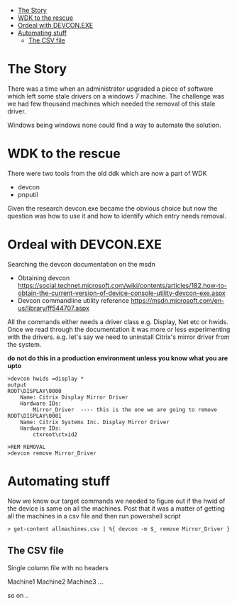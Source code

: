 
<!-- TOC -->

- [The Story](#the-story)
- [WDK to the rescue](#wdk-to-the-rescue)
- [Ordeal with DEVCON.EXE](#ordeal-with-devconexe)
- [Automating stuff](#automating-stuff)
    - [The CSV file](#the-csv-file)

<!-- /TOC -->

# The Story 

There was a time when an administrator upgraded a piece of software 
which left some stale drivers on a windows 7 machine. The challenge was 
we had few thousand machines which needed the removal of this stale driver.

Windows being windows none could find a way to automate the solution. 

# WDK to the rescue 

There were two tools from the old ddk which are now a part of WDK 

- devcon 
- pnputil 

Given the research devcon.exe became the obvious choice but now the question 
was how to use it and how to identify which entry needs removal. 

# Ordeal with DEVCON.EXE 

Searching the devcon documentation on the msdn 
- Obtaining devcon 
    https://social.technet.microsoft.com/wiki/contents/articles/182.how-to-obtain-the-current-version-of-device-console-utility-devcon-exe.aspx
- Devcon commandline utility reference 
    https://msdn.microsoft.com/en-us/library/ff544707.aspx 

All the commands either needs a driver class e.g. Display, Net etc or hwids. Once we read 
through the documentation it was more or less experimenting with the drivers. e.g. let's say we 
need to uninstall Citrix's mirror driver from the system.

**__do not do this in a production environment unless you know what you are upto__**

```
>devcon hwids =display *
output 
ROOT\DISPLAY\0000
    Name: Citrix Display Mirror Driver
    Hardware IDs:
        Mirror_Driver  ---- this is the one we are going to remove 
ROOT\DISPLAY\0001
    Name: Citrix Systems Inc. Display Mirror Driver
    Hardware IDs:
        ctxroot\ctxid2

>REM REMOVAL
>devcon remove Mirror_Driver 
```

# Automating stuff 
Now we know our target commands we needed to figure out if the hwid of the device is same on 
all the machines. Post that it was a matter of getting all the machines in a csv file and then run 
powershell script 

```
> get-content allmachines.csv | %{ devcon -m $_ remove Mirror_Driver }
```

## The CSV file  

Single column file with no headers 

Machine1
Machine2 
Machine3 
...

so on  .. 





  